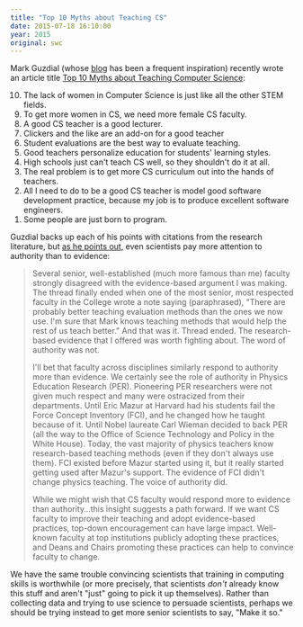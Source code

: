 ```yaml
---
title: "Top 10 Myths about Teaching CS"
date: 2015-07-18 16:10:00
year: 2015
original: swc
---
```

<p>
  Mark Guzdial (whose <a href="https://computinged.wordpress.com/">blog</a> has been a frequent inspiration)
  recently wrote an article title
  <a href="http://cacm.acm.org/blogs/blog-cacm/189498-top-10-myths-about-teaching-computer-science/fulltext">Top 10 Myths about Teaching Computer Science</a>:
</p>
<ol reversed>
  <li>
    The lack of women in Computer Science is just like all the other STEM fields.
  </li>
  <li>
    To get more women in CS, we need more female CS faculty.
  </li>
  <li>
    A good CS teacher is a good lecturer.
  </li>
  <li>
    Clickers and the like are an add-on for a good teacher
  </li>
  <li>
    Student evaluations are the best way to evaluate teaching.
  </li>
  <li>
    Good teachers personalize education for students' learning styles.
  </li>
  <li>
    High schools just can't teach CS well, so they shouldn't do it at all.
  </li>
  <li>
    The real problem is to get more CS curriculum out into the hands of teachers.
  </li>
  <li>
    All I need to do to be a good CS teacher is model good software development practice, because my job is to produce excellent software engineers.
  </li>
  <li>
    Some people are just born to program.
  </li>
</ol>
<p>
  Guzdial backs up each of his points with citations from the research literature,
  but <a href="https://computinged.wordpress.com/2015/07/15/the-11th-top-myth-of-teaching-computer-science/">as he points out</a>,
  even scientists pay more attention to authority than to evidence:
</p>
<blockquote>
  <p>
    Several senior, well-established (much more famous than me) faculty strongly disagreed with the evidence-based argument I was making.
    The thread finally ended when one of the most senior, most respected faculty in the College wrote a note saying (paraphrased),
    "There are probably better teaching evaluation methods than the ones we now use.
    I'm sure that Mark knows teaching methods that would help the rest of us teach better."
    And that was it.
    Thread ended.
    The research-based evidence that I offered was worth fighting about.
    The word of authority was not.
  </p>
  <p>
    I'll bet that faculty across disciplines similarly respond to authority more than evidence.
    We certainly see the role of authority in Physics Education Research (PER).
    Pioneering PER researchers were not given much respect and many were ostracized from their departments.
    Until Eric Mazur at Harvard had his students fail the Force Concept Inventory (FCI), and he changed how he taught because of it.
    Until Nobel laureate Carl Wieman decided to back PER (all the way to the Office of Science Technology and Policy in the White House).
    Today, the vast majority of physics teachers know research-based teaching methods (even if they don't always use them).
    FCI existed before Mazur started using it, but it really started getting used after Mazur's support.
    The evidence of FCI didn't change physics teaching. The voice of authority did.
  </p>
  <p>
    While we might wish that CS faculty would respond more to evidence than authority…this insight suggests a path forward.
    If we want CS faculty to improve their teaching and adopt evidence-based practices, top-down encouragement can have large impact.
    Well-known faculty at top institutions publicly adopting these practices,
    and Deans and Chairs promoting these practices can help to convince faculty to change.
  </p>
</blockquote>
<p>
  We have the same trouble convincing scientists that training in computing skills is worthwhile
  (or more precisely, that scientists <em>don't</em> already know this stuff and aren't "just" going to pick it up themselves).
  Rather than collecting data and trying to use science to persuade scientists,
  perhaps we should be trying instead to get more senior scientists to say, "Make it so."
</p>
